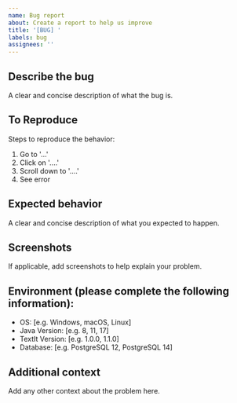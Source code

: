 ```yaml
---
name: Bug report
about: Create a report to help us improve
title: '[BUG] '
labels: bug
assignees: ''
---
```


## Describe the bug
A clear and concise description of what the bug is.

## To Reproduce
Steps to reproduce the behavior:
1. Go to '...'
2. Click on '....'
3. Scroll down to '....'
4. See error

## Expected behavior
A clear and concise description of what you expected to happen.

## Screenshots
If applicable, add screenshots to help explain your problem.

## Environment (please complete the following information):
 - OS: [e.g. Windows, macOS, Linux]
 - Java Version: [e.g. 8, 11, 17]
 - TextIt Version: [e.g. 1.0.0, 1.1.0]
 - Database: [e.g. PostgreSQL 12, PostgreSQL 14]

## Additional context
Add any other context about the problem here.
